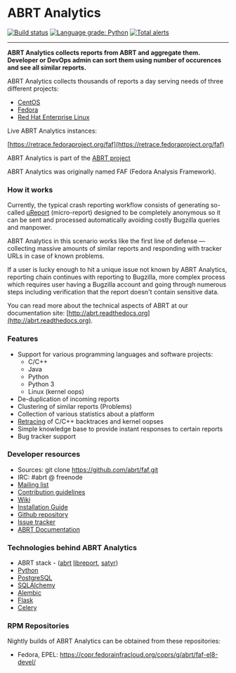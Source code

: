 # ABRT Analytics

[![Build status](https://copr.fedorainfracloud.org/coprs/g/abrt/faf-devel/package/faf/status_image/last_build.png)](https://copr.fedorainfracloud.org/coprs/g/abrt/faf-devel/package/faf/)
[![Language grade: Python](https://img.shields.io/lgtm/grade/python/g/abrt/faf.svg?logo=lgtm&logoWidth=18)](https://lgtm.com/projects/g/abrt/faf/context:python)
[![Total alerts](https://img.shields.io/lgtm/alerts/g/abrt/faf.svg?logo=lgtm&logoWidth=18)](https://lgtm.com/projects/g/abrt/faf/alerts/)

---

**ABRT Analytics collects reports from ABRT and aggregate them. Developer or DevOps admin can sort them using number of occurences and see all similar reports.**

ABRT Analytics collects thousands of reports a day serving needs of three different projects:

 * [CentOS](http://centos.org)
 * [Fedora](http://fedoraproject.org)
 * [Red Hat Enterprise Linux](http://www.redhat.com/en/technologies/linux-platforms/enterprise-linux)

Live ABRT Analytics instances:

[https://retrace.fedoraproject.org/faf](https://retrace.fedoraproject.org/faf)

ABRT Analytics is part of the [ABRT project](http://github.com/abrt)

ABRT Analytics was originally named FAF (Fedora Analysis Framework).

### How it works

Currently, the typical crash reporting workflow consists of generating so-called
[µReport](http://abrt.readthedocs.org/en/latest/ureport.html#ureport)
(micro-report) designed to be completely anonymous so it can be sent
and processed automatically avoiding costly Bugzilla queries and manpower.

ABRT Analytics in this scenario works like the first line of defense — collecting
massive amounts of similar reports and responding with tracker URLs
in case of known problems.

If a user is lucky enough to hit a unique issue not known by ABRT Analytics,
reporting chain continues with reporting to Bugzilla, more complex process
which requires user having a Bugzilla account and going through numerous steps
including verification that the report doesn't contain sensitive data.

You can read more about the technical aspects of ABRT at our documentation site:
[http://abrt.readthedocs.org](http://abrt.readthedocs.org).


### Features

 * Support for various programming languages and software projects:
   * C/C++
   * Java
   * Python
   * Python 3
   * Linux (kernel oops)
 * De-duplication of incoming reports
 * Clustering of similar reports (Problems)
 * Collection of various statistics about a platform
 * [Retracing](https://github.com/abrt/faf/wiki/Retracing) of C/C++ backtraces and kernel oopses
 * Simple knowledge base to provide instant responses to certain reports
 * Bug tracker support

### Developer resources

 * Sources: git clone https://github.com/abrt/faf.git
 * IRC: #abrt @ freenode
 * [Mailing list](https://lists.fedorahosted.org/mailman/listinfo/crash-catcher)
 * [Contribution guidelines](https://github.com/abrt/faf/blob/master/CONTRIBUTING.rst)
 * [Wiki](https://github.com/abrt/faf/wiki)
 * [Installation Guide](https://github.com/abrt/faf/wiki/Installation-Guide)
 * [Github repository](http://github.com/abrt/faf/)
 * [Issue tracker](http://github.com/abrt/faf/issues)
 * [ABRT Documentation](http://abrt.readthedocs.org)


### Technologies behind ABRT Analytics


 * ABRT stack - ([abrt](http://github.com/abrt/abrt/)
  [libreport](http://github.com/abrt/libreport/), [satyr](http://github.com/abrt/satyr/))
 * [Python](http://python.org)
 * [PostgreSQL](http://postgresql.org)
 * [SQLAlchemy](http://sqlalchemy.org)
 * [Alembic](http://alembic.readthedocs.org)
 * [Flask](http://flask.pocoo.org)
 * [Celery](http://www.celeryproject.org)


### RPM Repositories

Nightly builds of ABRT Analytics can be obtained from these repositories:

 * Fedora, EPEL: https://copr.fedorainfracloud.org/coprs/g/abrt/faf-el8-devel/
